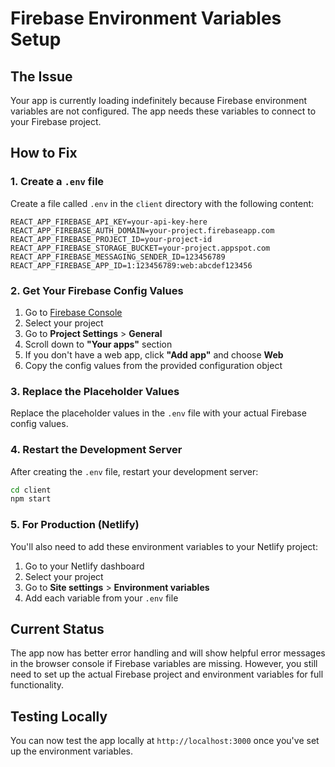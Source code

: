 # Firebase Environment Variables Setup

## The Issue
Your app is currently loading indefinitely because Firebase environment variables are not configured. The app needs these variables to connect to your Firebase project.

## How to Fix

### 1. Create a `.env` file
Create a file called `.env` in the `client` directory with the following content:

```
REACT_APP_FIREBASE_API_KEY=your-api-key-here
REACT_APP_FIREBASE_AUTH_DOMAIN=your-project.firebaseapp.com
REACT_APP_FIREBASE_PROJECT_ID=your-project-id
REACT_APP_FIREBASE_STORAGE_BUCKET=your-project.appspot.com
REACT_APP_FIREBASE_MESSAGING_SENDER_ID=123456789
REACT_APP_FIREBASE_APP_ID=1:123456789:web:abcdef123456
```

### 2. Get Your Firebase Config Values
1. Go to [Firebase Console](https://console.firebase.google.com/)
2. Select your project
3. Go to **Project Settings** > **General**
4. Scroll down to **"Your apps"** section
5. If you don't have a web app, click **"Add app"** and choose **Web**
6. Copy the config values from the provided configuration object

### 3. Replace the Placeholder Values
Replace the placeholder values in the `.env` file with your actual Firebase config values.

### 4. Restart the Development Server
After creating the `.env` file, restart your development server:
```bash
cd client
npm start
```

### 5. For Production (Netlify)
You'll also need to add these environment variables to your Netlify project:
1. Go to your Netlify dashboard
2. Select your project
3. Go to **Site settings** > **Environment variables**
4. Add each variable from your `.env` file

## Current Status
The app now has better error handling and will show helpful error messages in the browser console if Firebase variables are missing. However, you still need to set up the actual Firebase project and environment variables for full functionality.

## Testing Locally
You can now test the app locally at `http://localhost:3000` once you've set up the environment variables. 